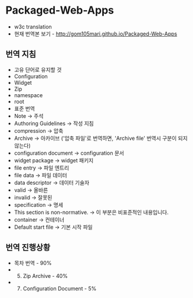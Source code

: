 # Packaged-Web-Apps
* w3c translation
* 현재 번역본 보기 - http://gom105mari.github.io/Packaged-Web-Apps

## 번역 지침
* 고유 단어로 유지할 것
 * Configuration
 * Widget
 * Zip
 * namespace
 * root
* 표준 번역
 * Note -> 주석
 * Authoring Guidelines -> 작성 지침
 * compression -> 압축
 * Archive -> 아카이브 ('압축 파일'로 번역하면, 'Archive file' 번역시 구분이 되지 않는다)
 * configuration document -> configuration 문서
 * widget package -> widget 패키지
 * file entry -> 파일 엔트리
 * file data -> 파일 데이터
 * data descriptor -> 데이터 기술자
 * valid -> 올바른
 * invalid -> 잘못된
 * specification -> 명세
 * This section is non-normative. -> 이 부분은 비표준적인 내용입니다.
 * container -> 컨테이너
 * Default start file -> 기본 시작 파일

## 번역 진행상황
* 목차 번역 - 90%
* 5. Zip Archive - 40%
* 7. Configuration Document - 5%
